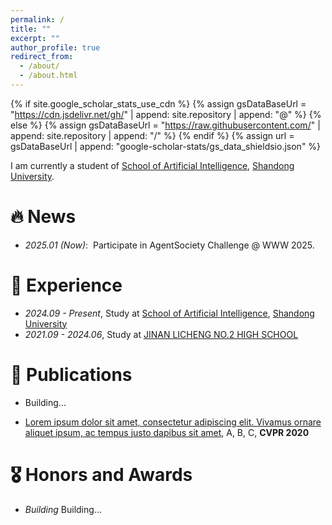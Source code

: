 ```yaml
---
permalink: /
title: ""
excerpt: ""
author_profile: true
redirect_from: 
  - /about/
  - /about.html
---
```


{% if site.google_scholar_stats_use_cdn %}
{% assign gsDataBaseUrl = "https://cdn.jsdelivr.net/gh/" | append: site.repository | append: "@" %}
{% else %}
{% assign gsDataBaseUrl = "https://raw.githubusercontent.com/" | append: site.repository | append: "/" %}
{% endif %}
{% assign url = gsDataBaseUrl | append: "google-scholar-stats/gs_data_shieldsio.json" %}

<span class='anchor' id='about-me'></span>

I am currently a student of [School of Artificial Intelligence](https://ai.sdu.edu.cn/), [Shandong University](https://www.sdu.edu.cn/).

# 🔥 News
- *2025.01 (Now)*: &nbsp;Participate in AgentSociety Challenge @ WWW 2025.

# 📖 Experience
- *2024.09 - Present*, Study at [School of Artificial Intelligence](https://ai.sdu.edu.cn/), [Shandong University](https://www.sdu.edu.cn/)
- *2021.09 - 2024.06*, Study at [JINAN LICHENG NO.2 HIGH SCHOOL](https://www.lcez.cn/)

# 📝 Publications 
- Building...

- [Lorem ipsum dolor sit amet, consectetur adipiscing elit. Vivamus ornare aliquet ipsum, ac tempus justo dapibus sit amet](https://github.com), A, B, C, **CVPR 2020**

# 🎖 Honors and Awards
- *Building* Building...
